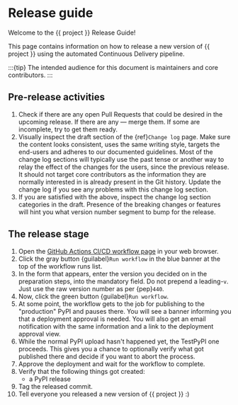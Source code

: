 # Release guide

Welcome to the {{ project }} Release Guide!

This page contains information on how to release a new version
of {{ project }} using the automated Continuous Delivery pipeline.

:::{tip}
The intended audience for this document is maintainers and core contributors.
:::


## Pre-release activities

1. Check if there are any open Pull Requests that could be
   desired in the upcoming release. If there are any — merge
   them. If some are incomplete, try to get them ready.
2. Visually inspect the draft section of the {ref}`Change log`
   page. Make sure the content looks consistent, uses the same
   writing style, targets the end-users and adheres to our
   documented guidelines.
   Most of the change log sections will typically use the past
   tense or another way to relay the effect of the changes for
   the users, since the previous release.
   It should not target core contributors as the information
   they are normally interested in is already present in the
   Git history.
   Update the change log if you see any problems with
   this change log section.
3. If you are satisfied with the above, inspect the change log
   section categories in the draft. Presence of the breaking
   changes or features will hint you what version number
   segment to bump for the release.

## The release stage

1. Open the [GitHub Actions CI/CD workflow page][GitHub Actions
   CI/CD workflow] in your web browser.
2. Click the gray button {guilabel}`Run workflow` in the blue
   banner at the top of the workflow runs list.
3. In the form that appears, enter the version you decided on
   in the preparation steps, into the mandatory field. Do not
   prepend a leading-`v`. Just use the raw version number as
   per {pep}`440`.
4. Now, click the green button {guilabel}`Run workflow`.
5. At some point, the workflow gets to the job for publishing
   to the "production" PyPI and pauses there. You will see a
   banner informing you that a deployment approval is needed.
   You will also get an email notification with the same
   information and a link to the deployment approval view.
6. While the normal PyPI upload hasn't happened yet, the
   TestPyPI one proceeds. This gives you a chance to optionally
   verify what got published there and decide if you want to
   abort the process.
7. Approve the deployment and wait for the workflow to complete.
8. Verify that the following things got created:
   - a PyPI release
9. Tag the released commit.
10. Tell everyone you released a new version of {{ project }} :)


[GitHub Actions CI/CD workflow]:
https://github.com/ansible/awx-plugins/actions/workflows/ci-cd.yml
